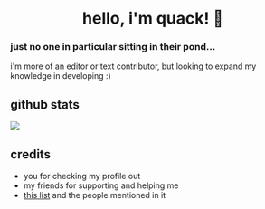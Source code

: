 ## <h1 align="center">hello, i'm quack! 👋</h1>
### just no one in particular sitting in their pond...
i'm more of an editor or text contributor, but looking to expand my knowledge in developing :)

<!-- <br> ![](https://api.ghprofile.me/view?username=quaackk&style=for-the-badge&color=ebc77c) -->

## github stats
![](https://github-readme-stats.vercel.app/api?username=quaackk&theme=ayu-mirage&hide_border=true&card_width=3)

## credits
- you for checking my profile out
- my friends for supporting and helping me
- [this list](https://github.com/abhisheknaiidu/awesome-github-profile-readme) and the people mentioned in it
<!-- - view counter by: https://ghprofile.me/</h5> -->
